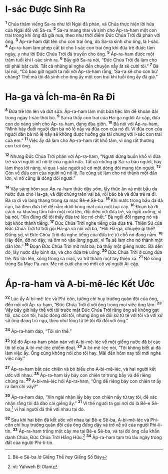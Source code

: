 # I-sác Ðược Sinh Ra

<sup><b>1</b></sup> Chúa thăm viếng Sa-ra như lời Ngài đã phán, và Chúa thực hiện lời hứa của Ngài đối với Sa-ra. <sup><b>2</b></sup> Sa-ra mang thai và sinh cho Áp-ra-ham một con trai trong khi ông đã già nua, theo như thời điểm Ðức Chúa Trời đã phán với ông. <sup><b>3</b></sup> Áp-ra-ham đặt tên cho con trai ông, do Sa-ra sinh cho ông, là I-sác. <sup><b>4</b></sup> Áp-ra-ham làm phép cắt bì cho I-sác con trai ông khi đứa trẻ được tám ngày, y như lời Ðức Chúa Trời đã truyền cho ông. <sup><b>5</b></sup> Áp-ra-ham được một trăm tuổi khi I-sác sinh ra. <sup><b>6</b></sup> Bấy giờ Sa-ra nói, “Ðức Chúa Trời đã làm cho tôi phải bật cười. Tất cả những ai nghe đến chuyện nầy ắt sẽ cười tôi.” <sup><b>7</b></sup> Bà lại nói, “Có bao giờ người ta nói với Áp-ra-ham rằng, ‘Sa-ra sẽ cho con bú’ chăng? Thế mà tôi đã sinh cho ông ấy một con trai khi tuổi ông ấy đã già.”

# Ha-ga và Ích-ma-ên Ra Ði

<sup><b>8</b></sup> Ðứa trẻ lớn lên và dứt sữa. Áp-ra-ham làm một bữa tiệc lớn để khoản đãi trong ngày I-sác thôi bú. <sup><b>9</b></sup> Sa-ra thấy con trai của Ha-ga người Ai-cập, đứa con do nàng sinh cho Áp-ra-ham, đang đùa giỡn. <sup><b>10</b></sup> Bà nói với Áp-ra-ham, “Mình hãy đuổi người đàn bà nô lệ nầy và đứa con của nó đi. Vì đứa con của người đàn bà nô lệ nầy sẽ không được hưởng gia tài chung với I-sác con trai của em.” <sup><b>11</b></sup> Việc ấy đã làm cho Áp-ra-ham rất khổ tâm, vì ông rất thương con trai ông.

<sup><b>12</b></sup> Nhưng Ðức Chúa Trời phán với Áp-ra-ham, “Ngươi đừng buồn khổ vì đứa trẻ và vì người nữ nô lệ của ngươi nữa. Tất cả những gì Sa-ra bảo ngươi, hãy làm theo lời nàng, vì qua I-sác ngươi sẽ có một dòng dõi mang tên ngươi. <sup><b>13</b></sup> Còn về đứa con của người nữ nô lệ, Ta cũng sẽ làm cho nó thành một dân lớn, vì nó cũng là dòng dõi ngươi.”

<sup><b>14</b></sup> Vậy sáng hôm sau Áp-ra-ham thức dậy sớm, lấy thức ăn và một bầu da nước đưa cho Ha-ga, và đặt chúng trên vai bà, rồi bảo bà và đứa trẻ ra đi. Bà ra đi và lang thang trong sa mạc Bê-e Sê-ba. <sup><b>15</b></sup> Khi nước trong bầu da đã cạn, bà đem đứa trẻ để nằm dưới bóng mát của một bụi cây. <sup><b>16</b></sup> Ðoạn bà đi cách xa khoảng tầm bắn một mũi tên, đối diện với đứa trẻ, và ngồi xuống, vì bà nói, “Xin đừng để tôi thấy đứa trẻ lúc nó chết.” Bà ngồi đối ngang nó và bật khóc thành tiếng. <sup><b>17</b></sup> Ðức Chúa Trời nghe tiếng của đứa trẻ. Thiên Sứ của Ðức Chúa Trời từ trời gọi Ha-ga và nói với bà, “Hỡi Ha-ga, chuyện gì thế? Ðừng sợ, vì Ðức Chúa Trời đã nghe tiếng của đứa trẻ từ chỗ nó đang nằm. <sup><b>18</b></sup> Hãy đến, đỡ nó dậy, và ôm nó vào lòng ngươi, vì Ta sẽ làm cho nó thành một dân lớn.” <sup><b>19</b></sup> Ðoạn Ðức Chúa Trời mở mắt bà; bà thấy một giếng nước. Bà đến đó, lấy nước đầy bình da, và cho đứa trẻ uống. <sup><b>20</b></sup> Ðức Chúa Trời ở cùng đứa trẻ. Nó lớn lên, sống trong sa mạc, và trở thành một tay thiện xạ. <sup><b>21</b></sup> Nó sống trong Sa Mạc Pa-ran. Mẹ nó cưới cho nó một cô vợ người Ai-cập.

# Áp-ra-ham và A-bi-mê-léc Kết Ước

<sup><b>22</b></sup> Lúc ấy A-bi-mê-léc và Phi-côn, tướng chỉ huy trưởng quân đội của ông, đến nói với Áp-ra-ham, “Ðức Chúa Trời ở với ông trong mọi việc ông làm. <sup><b>23</b></sup> Vậy bây giờ hãy thề với tôi trước mặt Ðức Chúa Trời rằng ông sẽ không gạt tôi, các con tôi, hoặc dòng dõi tôi, nhưng ông sẽ đối xử tử tế với tôi và với xứ sở ông đang trú ngụ, theo như lòng tử tế tôi đã đối với ông.”

<sup><b>24</b></sup> Áp-ra-ham đáp, “Tôi xin thề.”

<sup><b>25</b></sup> Kế đó Áp-ra-ham phàn nàn với A-bi-mê-léc về một giếng nước đã bị các tôi tớ của A-bi-mê-léc chiếm đoạt. <sup><b>26</b></sup> A-bi-mê-léc nói, “Tôi không biết ai đã làm việc ấy. Ông cũng không nói cho tôi hay. Mãi đến hôm nay tôi mới nghe việc nầy.”

<sup><b>27</b></sup> Áp-ra-ham bắt các chiên và bò biếu cho A-bi-mê-léc, và hai người kết ước với nhau. <sup><b>28</b></sup> Áp-ra-ham lấy bảy con chiên tơ trong bầy và để riêng chúng ra. <sup><b>29</b></sup> A-bi-mê-léc hỏi Áp-ra-ham, “Ông để riêng bảy con chiên tơ ấy ra làm chi vậy?”

<sup><b>30</b></sup> Áp-ra-ham đáp, “Xin ngài nhận lấy bảy con chiên nầy từ tay tôi, để xác nhận rằng tôi đã đào cái giếng ấy.” <sup><b>31</b></sup> Vì thế người ta gọi nơi đó là Bê-e Sê-ba,[^1-a38e7dab-66b1-40a8-9073-776dfd90fc80] vì hai người đã thề với nhau tại đó.

<sup><b>32</b></sup> Sau khi hai bên đã kết ước với nhau tại Bê-e Sê-ba, A-bi-mê-léc và Phi-côn chỉ huy trưởng quân đội của ông đứng dậy và trở về xứ của người Phi-li-tin. <sup><b>33</b></sup> Áp-ra-ham trồng một cây me tại Bê-e Sê-ba, và tại đó ông cầu khẩn danh Chúa, Ðức Chúa Trời Hằng Hữu.[^2-a38e7dab-66b1-40a8-9073-776dfd90fc80] <sup><b>34</b></sup> Áp-ra-ham tạm trú lâu ngày trong đất của người Phi-li-tin.

[^1-a38e7dab-66b1-40a8-9073-776dfd90fc80]: Bê-e Sê-ba _là_ Giếng Thề _hay_ Giếng Số Bảy

[^2-a38e7dab-66b1-40a8-9073-776dfd90fc80]: nt: Yahweh El Olam
